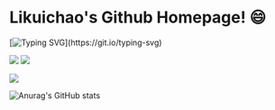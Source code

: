 # Likuichao's Github Homepage! :smile:

[![Typing SVG](https://readme-typing-svg.demolab.com?font=Amatic+SC&weight=700&size=30&pause=1000&color=2999F7&width=435&lines=Welcome+to+my+Github!;hope+to+help+you!)](https://git.io/typing-svg)

<p>
<img src="https://img.shields.io/static/v1?label=Program&message=Java&color=blue"/>
<a href="https://blog.csdn.net/daoshen1314?spm=1000.2115.3001.5343"><img src="https://img.shields.io/static/v1?label=Blog&message=CSDN&color=red"/></a>
</p>

![](https://github-readme-stats.vercel.app/api/top-langs/?username=likuichao&theme=transparent&layout=compact)

![Anurag's GitHub stats](https://github-readme-stats.vercel.app/api?username=Likuichao&show_icons=true&theme=transparent)
